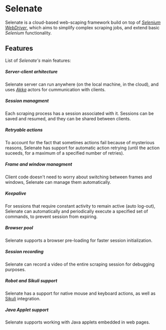 Selenate
========
Selenate is a cloud-based web-scaping framework build on top of *[Selenium WebDriver](http://www.seleniumhq.org/projects/webdriver/)*, which aims to simplify complex scraping jobs, and extend basic *Selenium* functionality.

Features
--------
List of *Selenate's* main features:

##### Server-client arhitecture #####
Selenate server can run anywhere (on the local machine, in the cloud), and uses *[Akka](http://akka.io/)* actors for cummunication with clients.

##### Session managment #####
Each scraping process has a session associated with it. Sessions can be saved and resumed, and they can be shared between clients.

##### Retryable actions #####
To account for the fact that sometines actions fail because of mysterious reasons, Selenate has support for automatic action retrying (until the action suceeds, for a maximum of a specified number of retries).

##### Frame and window managment #####
Client code doesn't need to worry about switching between frames and windows, Selenate can manage them automatically.

##### Keepalive #####
For sessions that require constant activity to remain active (auto log-out), Selenate can automatically and periodically execute a specified set of commands, to prevent session from expiring.

##### Browser pool #####
Selenate supports a browser pre-loading for faster session initialization.

##### Session recording #####
Selenate can record a video of the entire scraping session for debugging purposes.

##### Robot and Sikuli support #####
Selenate has a support for native mouse and keyboard actions, as well as [Sikuli](http://www.sikuli.org/) integration.

##### Java Applet support #####
Selenate supports working with Java applets embedded in web pages.
